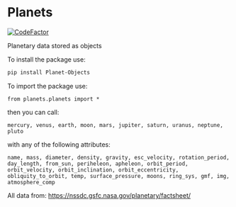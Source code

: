 # Planets

[![CodeFactor](https://www.codefactor.io/repository/github/matthewkayne/planets/badge)](https://www.codefactor.io/repository/github/matthewkayne/planets)

Planetary data stored as objects

To install the package use:

```bash
pip install Planet-Objects
```

To import the package use:

`from planets.planets import *`

then you can call:

`mercury, venus, earth, moon, mars, jupiter, saturn, uranus, neptune, pluto`

with any of the following attributes:

`name, mass, diameter, density, gravity, esc_velocity, rotation_period, day_length, from_sun, periheleon, apheleon, orbit_period, orbit_velocity, orbit_inclination, orbit_eccentricity, obliquity_to_orbit, temp, surface_pressure, moons, ring_sys, gmf, img, atmosphere_comp`

All data from: https://nssdc.gsfc.nasa.gov/planetary/factsheet/
